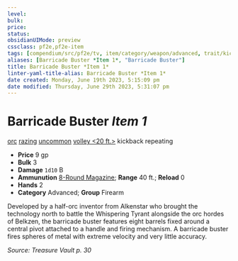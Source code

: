 ```yaml
---
level:
bulk:
price:
status:
obsidianUIMode: preview
cssclass: pf2e,pf2e-item
tags: [compendium/src/pf2e/tv, item/category/weapon/advanced, trait/kickback, trait/orc, trait/razing, trait/repeating, trait/uncommon, trait/volley-20-ft]
aliases: [Barricade Buster *Item 1*, "Barricade Buster"]
title: Barricade Buster *Item 1*
linter-yaml-title-alias: Barricade Buster *Item 1*
date created: Monday, June 19th 2023, 5:15:09 pm
date modified: Thursday, June 29th 2023, 5:31:07 pm
---
```


# Barricade Buster *Item 1*

[orc](rules/traits/orc.md) [razing](rules/traits/razing-tv.md) [uncommon](rules/traits/uncommon.md) [volley <20 ft.>](rules/traits/volley.md) kickback repeating  

- **Price** 9 gp
- **Bulk** 3
- **Damage** `1d10` B
- **Ammunution** [8-Round Magazine](compendium/equipment/items/8-round-magazine-tv.md); **Range** 40 ft.; **Reload** 0
- **Hands** 2
- **Category** Advanced; **Group** Firearm

Developed by a half-orc inventor from Alkenstar who brought the technology north to battle the Whispering Tyrant alongside the orc hordes of Belkzen, the barricade buster features eight barrels fixed around a central pivot attached to a handle and firing mechanism. A barricade buster fires spheres of metal with extreme velocity and very little accuracy.

*Source: Treasure Vault p. 30*
